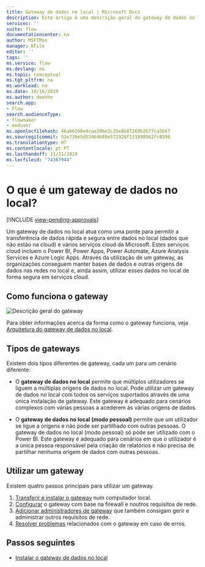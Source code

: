 ```yaml
---
title: Gateway de dados no local | Microsoft Docs
description: Este artigo é uma descrição geral do gateway de dados no local do Power Automate.
services: ''
suite: flow
documentationcenter: na
author: MSFTMan
manager: KFile
editor: ''
tags: ''
ms.service: flow
ms.devlang: na
ms.topic: conceptual
ms.tgt_pltfrm: na
ms.workload: na
ms.date: 10/16/2019
ms.author: deonhe
search.app:
- Flow
search.audienceType:
- flowmaker
- enduser
ms.openlocfilehash: 46a661b8e4cae28be2c25e8b07269b2677ca5667
ms.sourcegitcommit: 52e739e5d53464b80e572928f131890562fc0396
ms.translationtype: HT
ms.contentlocale: pt-PT
ms.lasthandoff: 11/21/2019
ms.locfileid: "74367944"
---
```

# <a name="what-is-an-on-premises-data-gateway"></a>O que é um gateway de dados no local?
[!INCLUDE [view-pending-approvals](includes/cc-rebrand.md)]

Um gateway de dados no local atua como uma ponte para permitir a transferência de dados rápida e segura entre dados no local (dados que não estão na cloud) e vários serviços cloud da Microsoft. Estes serviços cloud incluem o Power BI, Power Apps, Power Automate, Azure Analysis Services e Azure Logic Apps. Através da utilização de um gateway, as organizações conseguem manter bases de dados e outras origens de dados nas redes no local e, ainda assim, utilizar esses dados no local de forma segura em serviços cloud.

## <a name="how-the-gateway-works"></a>Como funciona o gateway

![Descrição geral do gateway](media/gateway-reference/on-premises-data-gateway.png)

Para obter informações acerca da forma como o gateway funciona, veja [Arquitetura do gateway de dados no local](/data-integration/gateway/service-gateway-onprem-indepth).

## <a name="types-of-gateways"></a>Tipos de gateways

Existem dois tipos diferentes de gateway, cada um para um cenário diferente:

- O **gateway de dados no local** permite que múltiplos utilizadores se liguem a múltiplas origens de dados no local. Pode utilizar um gateway de dados no local com todos os serviços suportados através de uma única instalação de gateway. Este gateway é adequado para cenários complexos com várias pessoas a acederem às várias origens de dados.

- O **gateway de dados no local (modo pessoal)** permite que um utilizador se ligue a origens e não pode ser partilhado com outras pessoas. O gateway de dados no local (modo pessoal) só pode ser utilizado com o Power BI. Este gateway é adequado para cenários em que o utilizador é a única pessoa responsável pela criação de relatórios e não precisa de partilhar nenhuma origem de dados com outras pessoas.

## <a name="use-a-gateway"></a>Utilizar um gateway

Existem quatro passos principais para utilizar um gateway.

1. [Transferir e instalar o gateway](/data-integration/gateway/service-gateway-install) num computador local.
2. [Configurar](/data-integration/gateway/service-gateway-app) o gateway com base na firewall e noutros requisitos de rede.
3. [Adicionar administradores de gateway](/data-integration/gateway/service-gateway-manage) que também consigam gerir e administrar outros requisitos de rede.
4. [Resolver problemas](/data-integration/gateway/service-gateway-tshoot) relacionados com o gateway em caso de erros.

## <a name="next-steps"></a>Passos seguintes

- [Instalar o gateway de dados no local](/data-integration/gateway/service-gateway-install)
